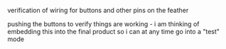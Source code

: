 verification of wiring for buttons and other pins on the feather

pushing the buttons to verify things are working - i am thinking of embedding this into the final product so 
i can at any time go into a "test" mode
